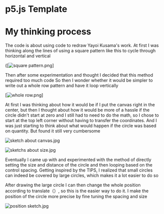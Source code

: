 # p5.js Template

# My thinking process
The code is about using code to redraw Yayoi Kusama's work.
At first I was thinking along the lines of using a square pattern like this to cycle through horizontal and vertical

([![square pattern.png](https://imgpile.com/images/Dh70Sj.png)]

Then after some experimentation and thought I decided that this method required too much code So then I wonder whether it would be simpler to write out a whole row pattern and have it loop vertically

[![whole row.png](https://imgpile.com/images/Dh7vU8.md.png)]

At first I was thinking about how it would be if I put the canvas right in the center, but then I thought about how it would be more of a hassle if the circle didn't start at zero and I still had to need to do the math, so I chose to start at the top left corner without having to transfer the coordinates. And I was just starting to think about what would happen if the circle was based on quantity. But found it still very cumbersome

![sketch about canvas.jpg](https://imgpile.com/images/Dh7ZoF.jpg)

![sketchs about size.jpg](https://imgpile.com/images/DhN5ZE.jpg)

Eventually I came up with and experimented with the method of directly setting the size and distance of the circle and then looping based on the control spacing. Getting inspired by the TIPS, I realized that small circles can indeed be covered by large circles, which makes it a lot easier to do so

After drawing the large circle I can then change the whole position according to translate（）, so this is the easier way to do it. I make the position of the circle more precise by fine tuning the spacing and size

![position sketch.jpg](https://imgpile.com/images/DhNPhj.jpg)











